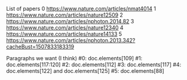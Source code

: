 List of papers
0 https://www.nature.com/articles/nmat4014
1 https://www.nature.com/articles/nature12509
2 https://www.nature.com/articles/nphoton.2014.82
3 https://www.nature.com/articles/nature12340
4 https://www.nature.com/articles/nature14133
5 https://www.nature.com/articles/nphoton.2013.342?cacheBust=1507833183319

Paragraphs we want (I think)
#0: doc.elements[109]
#1: doc.elements[117:120]
#2: doc.elements[112]
#3: doc.elements[117]
#4: doc.elements[122] and doc.elements[125]
#5: doc.elements[88]
